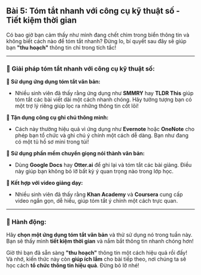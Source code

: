 ## Bài 5: Tóm tắt nhanh với công cụ kỹ thuật số - Tiết kiệm thời gian

Có bao giờ bạn cảm thấy như mình đang chết chìm trong biển thông tin và không biết cách nào để tóm tắt nhanh? Đừng lo, bí quyết sau đây sẽ giúp bạn **"thu hoạch"** thông tin chỉ trong tích tắc!

---

### 📌 Giải pháp tóm tắt nhanh với công cụ kỹ thuật số:

**🔹 Sử dụng ứng dụng tóm tắt văn bản:**
- Nhiều sinh viên đã thấy rằng ứng dụng như **SMMRY** hay **TLDR This** giúp tóm tắt các bài viết dài một cách nhanh chóng. Hãy tưởng tượng bạn có một trợ lý riêng giúp lọc ra những thông tin cốt lõi!

**🔹 Tận dụng công cụ ghi chú thông minh:**
- Cách này thường hiệu quả vì ứng dụng như **Evernote** hoặc **OneNote** cho phép bạn tổ chức và ghi chú ý chính một cách dễ dàng. Bạn như đang có một tủ hồ sơ mini trong túi!

**🔹 Sử dụng phần mềm chuyển giọng nói thành văn bản:**
- Dùng **Google Docs** hay **Otter.ai** để ghi lại và tóm tắt các bài giảng. Điều này giúp bạn không bỏ lỡ bất kỳ ý quan trọng nào trong lớp học.

**🔹 Kết hợp với video giảng dạy:**
- Nhiều sinh viên đã thấy rằng **Khan Academy** và **Coursera** cung cấp video ngắn gọn, dễ hiểu, giúp tóm tắt ý chính một cách trực quan.

---

### 🚀 Hành động:

Hãy **chọn một ứng dụng tóm tắt văn bản** và thử sử dụng nó trong tuần này. Bạn sẽ thấy mình **tiết kiệm thời gian** và nắm bắt thông tin nhanh chóng hơn!

Giờ thì bạn đã sẵn sàng **"thu hoạch"** thông tin một cách hiệu quả rồi đấy! Và nhớ, kiến thức này còn **giúp ích lắm** cho bài tiếp theo, nơi chúng ta sẽ học cách **tổ chức thông tin hiệu quả**. Đừng bỏ lỡ nhé!